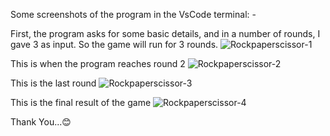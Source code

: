Some screenshots of the program in the VsCode terminal: -


First, the program asks for some basic details, and in a number of rounds, I gave 3 as input. So the game will run for 3 rounds.
![Rockpaperscissor-1](https://github.com/rohankr09/Cpp-Projects/assets/112258054/2f5e0723-f269-4d16-b73f-80a4d535ff15)

This is when the program reaches round 2
![Rockpaperscissor-2](https://github.com/rohankr09/Cpp-Projects/assets/112258054/cf26ca00-bbbd-4f6c-86be-342eed5da555)

This is the last round
![Rockpaperscissor-3](https://github.com/rohankr09/Cpp-Projects/assets/112258054/a22e555f-7167-45e8-980e-77d2a545e57e)


This is the final result of the game
![Rockpaperscissor-4](https://github.com/rohankr09/Cpp-Projects/assets/112258054/5381e8ac-1bc7-4370-818f-0b32138550da)




Thank You...😊
